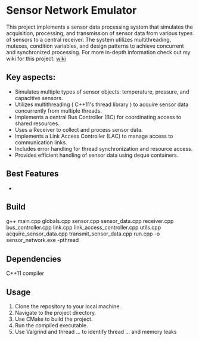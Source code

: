 # Sensor Network Emulator

This project implements a sensor data processing system that simulates the acquisition, processing, and transmission of sensor data from various types of sensors to a central receiver. The system utilizes multithreading, mutexes, condition variables, and design patterns to achieve concurrent and synchronized processing. For more in-depth information check out my wiki for this project: [wiki](https://github.com/flaviamihaela/sensor_network_emulator/wiki)

## Key aspects:
 - Simulates multiple types of sensor objects: temperature, pressure, and capacitive sensors.
 - Utilizes multithreading ( C++11's thread library ) to acquire sensor data concurrently from multiple threads.
 - Implements a central Bus Controller (BC) for coordinating access to shared resources.
 - Uses a Receiver to collect and process sensor data.
 - Implements a Link Access Controller (LAC) to manage access to communication links.
 - Includes error handling for thread synchronization and resource access.
 - Provides efficient handling of sensor data using deque containers.

## Best Features
- 

## Build 
g++ main.cpp globals.cpp sensor.cpp sensor_data.cpp receiver.cpp bus_controller.cpp link.cpp link_access_controller.cpp utils.cpp acquire_sensor_data.cpp transmit_sensor_data.cpp run.cpp -o sensor_network.exe -pthread

## Dependencies
C++11 compiler

## Usage
1. Clone the repository to your local machine.
2. Navigate to the project directory.
3. Use CMake to build the project.
4. Run the compiled executable.
5. Use Valgrind and thread ... to identify thread ... and memory leaks


   
